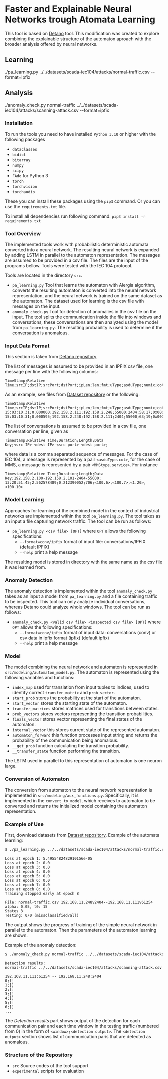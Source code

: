 # Faster and Explainable Neural Networks trough Atomata Learning

This tool is based on [Detano](https://github.com/vhavlena/detano/tree/master) tool.
This modification was created to explore combining the explainable structure of
the automaton aproach with the broader analysis offered by neural networks.

## Learning
./pa_learning.py ../../datasets/scada-iec104/attacks/normal-traffic.csv --format=ipfix

## Analysis
./anomaly_check.py normal-traffic ../../datasets/scada-iec104/attacks/scanning-attack.csv --format=ipfix




### Installation

To run the tools you need to have installed `Python 3.10` or higher with the following packages
- `dataclasses`
- `bidict`
- `bitarray`
- `numpy`
- `scipy`
- `FAdo` for Python 3
- `torch`
- `torchvision`
- `torchaudio`

These you can install these packages using the `pip3` command. Or you can use
the `requirements.txt` file. 

To install all dependencies run following command: 
`pip3 install -r requirements.txt`

### Tool Overview

The implemented tools work with probabilistic deterministic automata converted 
into a neural network. The resulting neural network is expanded by adding LSTM 
in parallel to the automaton representation. The messages are assumed to be 
provided in a csv file. The files are the input of the programs bellow. 
Tools were tested with the IEC 104 protocol.

Tools are located in the directory `src`.
- `pa_learning.py` Tool that learns the automaton with Alergia algorithm, 
  converts the resulting automaton is converted into the neural network 
  representation, and the neural network is trained on the same dataset as 
  the automaton. The dataset used for learning is the csv file with messages 
  on the input.
- `anomaly_check.py` Tool for detection of anomalies in the csv file on the input.
  The tool splits the communication inside the file into windows and conversations, 
  these conversations are then analyzed using the model from `pa_learning.py`.
  The resulting probability is used to determine if the conversation is anomalous.


### Input Data Format
This section is taken from [Detano repository](https://github.com/vhavlena/detano/tree/master)


The list of messages is assumed to be provided in an IPFIX csv file, one message per line with the following columns:
```
TimeStamp;Relative Time;srcIP;dstIP;srcPort;dstPort;ipLen;len;fmt;uType;asduType;numix;cot;oa;addr;ioa
```
As an example, see files from [Dataset repository](https://github.com/matousp/datasets) or the following:
```
TimeStamp;Relative Time;srcIP;dstIP;srcPort;dstPort;ipLen;len;fmt;uType;asduType;numix;cot;oa;addr;ioa
15:03:10.31;0.000000;192.158.2.111;192.158.2.248;55000;2404;58;17;0x00000000;;122;1;13;0;63535;64537
15:03:10.31;0.000595;192.158.2.248;192.158.2.111;2404;55000;63;19;0x00000000;;120;1;13;0;63535;64537
```

The list of conversations is assumed to be provided in a csv file, one conversation per line, given as
```
Timestamp;Relative Time;Duration;Length;Data
Key;<src IP>-<dest IP>-<src port>-<dest port>;
```
where data is a comma separated sequence of messages. For the case of IEC 104, a message is represented by a pair `<asduType.cot>`, for the case of MMS, a message is represented by a pair `<MMStype.service>`. For instance
```
Timestamp;Relative Time;Duration;Length;Data
Key;192.158.2.100-192.158.2.101-2404-55000;
13:20:51.45;2.562578489;0.212390052;706;<100.6>,<100.7>,<1.20>,<100.10>
```

### Model Learning

Approaches for learning of the combined model in the context of industrial
networks are implemented within the tool `pa_learning.py`. The tool takes as an
input a file capturing network traffic. The tool can be run as follows:

- `pa_learning.py <csv file> [OPT]` where `OPT` allows the following specifications:
  * `--format=conv/ipfix` format of input file: conversations/IPFIX (default IPFIX)
  * `--help` print a help message

The resulting model is stored in directory with the same name as the csv file 
it was learned from.


### Anomaly Detection

The anomaly detection is implemented within the tool `anomaly_check.py`
takes as an input a model from `pa_learning.py` and a file containing
traffic to be inspected. This tool can only analyze individual conversations,
whereas Detano could analyze whole windows. The tool can be run as follows:

- `anomaly_check.py <valid csv file> <inspected csv file> [OPT]` where
  `OPT` allows the following specifications:
  * `--format=conv/ipfix`	format of input data: conversations (conv) or csv data in ipfix format (ipfix) (default ipfix)
  * `--help` print a help message

### Model

The model combining the neural network and automaton is represented in
`src/modeling/automaton_model.py`. The automaton is represented using 
the following variables and functions:

- `index_map` used for translation from input tuples to indices, 
used to identify correct `transfer_matrix` and `prob_vector`.
- `start_prob` stores the probability at the start of the automaton.
- `start_vector` stores the starting state of the automaton.
- `transfer_matrices` stores matrices used for transitions between states.
- `prob_vectors` stores vectors representing the transition probabilities.
- `finals_vector` stores vector representing the final states of the automaton.
- `internal_vector` this stores current state of the represented automaton.
- `automaton_forward` this function processes input string and returns 
the probability of the communication being anomalous.
- `__get_prob` function calculating the transition probability.
- `__transfer_state` function performing the transition.

The LSTM used in parallel to this representation of automaton is one neuron large.

### Conversion of Automaton

The conversion from automaton to the neural network representation
is implemented in `src/modeling/aux_functions.py`. Specifically, it
is implemented in the `convert_to_model`, which receives to automaton
to be converted and returns the initialized model containing 
the automaton representation.


### Example of Use

First, download datasets from [Dataset repository](https://github.com/matousp/datasets).
Example of the automata learning:

```bash
$ ./pa_learning.py ../../datasets/scada-iec104/attacks/normal-traffic.csv --format=ipfix
```
```
Loss at epoch 1: 5.4955482482910156e-05
Loss at epoch 2: 0.0
Loss at epoch 3: 0.0
Loss at epoch 4: 0.0
Loss at epoch 5: 0.0
Loss at epoch 6: 0.0
Loss at epoch 7: 0.0
Loss at epoch 8: 0.0
Training stopped early at epoch 8

File: normal-traffic.csv 192.168.11.248v2404--192.168.11.111v61254
alpha: 0.05, t0: 15
States 3
Testing: 0/0 (missclassified/all)
```
The output shows the progress of training of the simple neural network in parallel
to the automaton. Then the parameters of the automaton learning are shown.


Example of the anomaly detection:

```bash
$ ./anomaly_check.py normal-traffic ../../datasets/scada-iec104/attacks/scanning-attack.csv --format=ipfix
```
```
Detection results: 
normal-traffic ../../datasets/scada-iec104/attacks/scanning-attack.csv

192.168.11.111:61254 -- 192.168.11.248:2404
0;[]
1;[]
2;[]
3;[]
4;[]
5;[]
6;[]
...
```

The *Detection results* part shows output of the detection for each 
communication pair and each time window in the testing
traffic (numbered from 0) in the form of `<window>;<detection output>`.
The `<detection output>` section shows list of communication paris
that are detected as anomalous.


### Structure of the Repository

- `src` Source codes of the tool support
- `experimental` scripts for evaluation

